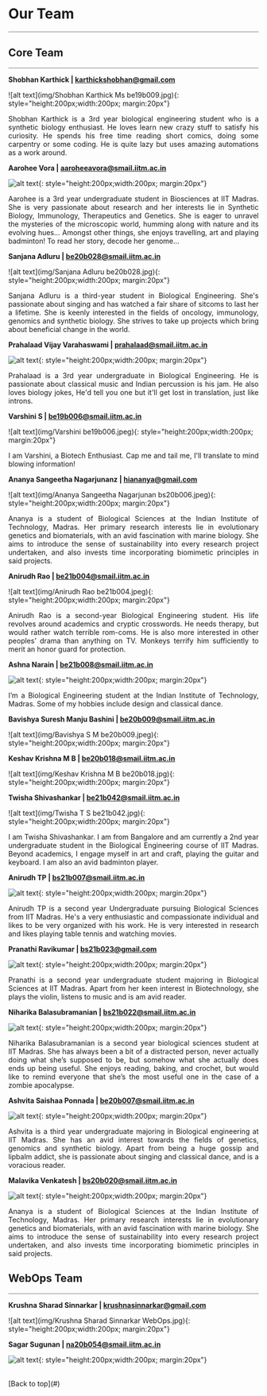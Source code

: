 # **Our Team**

<hr style="height:1px;border:none;color:#808080;background-color:#808080;" />

## **Core Team**
<hr style="height:1px;border:none;color:#808080;background-color:#808080;" />

**Shobhan Karthick | <a href="mailto:karthickshobhan@gmail.com">karthickshobhan@gmail.com</a>**

![alt text](img/Shobhan Karthick Ms be19b009.jpg){: style="height:200px;width:200px; margin:20px"}
<div style="text-align: justify">
Shobhan Karthick is a 3rd year biological engineering student who is a synthetic biology enthusiast. He loves learn new crazy stuff to satisfy his curiosity. He spends his free time reading short comics, doing some carpentry or some coding. He is quite lazy but uses amazing automations as a work around.
</div>

**Aarohee Vora | <a href="mailto:aaroheeavora@smail.iitm.ac.in">aaroheeavora@smail.iitm.ac.in</a>**

![alt text](img/Aaro.jpeg){: style="height:200px;width:200px; margin:20px"}
<div style="text-align: justify">
Aarohee is a 3rd year undergraduate student in Biosciences at IIT Madras. She is very passionate about research and her interests lie in Synthetic Biology, Immunology, Therapeutics and Genetics. She is eager to unravel the mysteries of the microscopic world, humming along with nature and its evolving hues... Amongst other things, she enjoys travelling, art and playing badminton! To read her story, decode her genome... 
</div>

**Sanjana Adluru | <a href="mailto:be20b028@smail.iitm.ac.in">be20b028@smail.iitm.ac.in</a>**

![alt text](img/Sanjana Adluru be20b028.jpg){: style="height:200px;width:200px; margin:20px"}
<div style="text-align: justify">
Sanjana Adluru is a third-year student in Biological Engineering. She's passionate about singing and has watched a fair share of sitcoms to last her a lifetime. She is keenly interested in the fields of oncology, immunology, genomics and synthetic biology. She strives to take up projects which bring about beneficial change in the world. 
</div>

**Prahalaad Vijay Varahaswami | <a href="mailto:prahalaad@smail.iitm.ac.in">prahalaad@smail.iitm.ac.in</a>**

![alt text](img/prahalaad.jpeg){: style="height:200px;width:200px; margin:20px"}
<div style="text-align: justify">
Prahalaad is a 3rd year undergraduate in Biological Engineering. He is passionate about classical music and Indian percussion is his jam. He also loves biology jokes, He'd tell you one but it'll get lost in translation, just like introns. 
</div>

**Varshini S | <a href="mailto:be19b006@smail.iitm.ac.in">be19b006@smail.iitm.ac.in</a>**

![alt text](img/Varshini be19b006.jpeg){: style="height:200px;width:200px; margin:20px"}
<div style="text-align: justify">
I am Varshini, a Biotech Enthusiast. Cap me and tail me, I'll translate to mind blowing information!
</div>

**Ananya Sangeetha Nagarjunanz | <a href="mailto:hiananya@gmail.com">hiananya@gmail.com</a>**

![alt text](img/Ananya Sangeetha Nagarjunan bs20b006.jpeg){: style="height:200px;width:200px; margin:20px"}
<div style="text-align: justify">
Ananya is a student of Biological Sciences at the Indian Institute of Technology, Madras. Her primary research interests lie in evolutionary genetics and biomaterials, with an avid fascination with marine biology. She aims to introduce the sense of sustainability into every research project undertaken, and also invests time incorporating biomimetic principles in said projects. 
</div>

**Anirudh Rao | <a href="mailto:be21b004@smail.iitm.ac.in">be21b004@smail.iitm.ac.in</a>**

![alt text](img/Anirudh Rao be21b004.jpeg){: style="height:200px;width:200px; margin:20px"}
<div style="text-align: justify">
Anirudh Rao is a second-year Biological Engineering student. His life revolves around academics and cryptic crosswords. He needs therapy, but would rather watch terrible rom-coms. He is also more interested in other peoples’ drama than anything on TV. Monkeys terrify him sufficiently to merit an honor guard for protection.
</div>

**Ashna Narain | <a href="mailto:be21b008@smail.iitm.ac.in">be21b008@smail.iitm.ac.in</a>**

![alt text](img/ashna.jpeg){: style="height:200px;width:200px; margin:20px"}
<div style="text-align: justify">
I’m a Biological Engineering student at the Indian Institute of Technology, Madras. Some of my hobbies include design and classical dance.
</div>

**Bavishya Suresh Manju Bashini  | <a href="mailto:be20b009@smail.iitm.ac.in">be20b009@smail.iitm.ac.in</a>**

![alt text](img/Bavishya S M be20b009.jpeg){: style="height:200px;width:200px; margin:20px"}
<div style="text-align: justify">
</div>

**Keshav Krishna M B | <a href="mailto:be20b018@smail.iitm.ac.in">be20b018@smail.iitm.ac.in</a>**

![alt text](img/Keshav Krishna M B be20b018.jpg){: style="height:200px;width:200px; margin:20px"}
<div style="text-align: justify">
</div>

**Twisha Shivashankar | <a href="mailto:be21b042@smail.iitm.ac.in">be21b042@smail.iitm.ac.in</a>**

![alt text](img/Twisha T S be21b042.jpg){: style="height:200px;width:200px; margin:20px"}
<div style="text-align: justify">
I am Twisha Shivashankar. I am from Bangalore and am currently a 2nd year undergraduate student in the Biological Engineering course of IIT Madras. Beyond academics, I engage myself in art and craft, playing the guitar and keyboard. I am also an avid badminton player.
</div>

**Anirudh TP | <a href="mailto:bs21b007@smail.iitm.ac.in">bs21b007@smail.iitm.ac.in</a>**

![alt text](img/anirudh.jpg){: style="height:200px;width:200px; margin:20px"}
<div style="text-align: justify">
Anirudh TP is a second year Undergraduate pursuing Biological Sciences from IIT Madras. He's a very enthusiastic and compassionate individual and likes to be very organized with his work. He is very interested in research and likes playing table tennis and watching movies.  
</div>

**Pranathi Ravikumar | <a href="mailto:bs21b023@gmail.com">bs21b023@gmail.com</a>**

![alt text](img/pranathi.jpg){: style="height:200px;width:200px; margin:20px"}
<div style="text-align: justify">
Pranathi is a second year undergraduate student majoring in Biological Sciences at IIT Madras. Apart from her keen interest in Biotechnology, she plays the violin, listens to music and is am avid reader.   
</div>

**Niharika Balasubramanian  | <a href="mailto:bs21b022@smail.iitm.ac.in">bs21b022@smail.iitm.ac.in</a>**

![alt text](img/niharika.jpeg){: style="height:200px;width:200px; margin:20px"}
<div style="text-align: justify">
Niharika Balasubramanian is a second year biological sciences student at IIT Madras. She has always been a bit of a distracted person, never actually doing what she’s supposed to be, but somehow what she actually does ends up being useful. She enjoys reading, baking, and crochet, but would like to remind everyone that she’s the most useful one in the case of a zombie apocalypse.  
</div>

**Ashvita Saishaa Ponnada  | <a href="mailto:be20b007@smail.iitm.ac.in">be20b007@smail.iitm.ac.in</a>**

![alt text](img/ashvita.jpg){: style="height:200px;width:200px; margin:20px"}
<div style="text-align: justify">
Ashvita is a third year undergraduate majoring in Biological engineering at IIT Madras. She has an avid interest towards the fields of genetics, genomics and synthetic biology. Apart from being a huge gossip and lipbalm addict, she is passionate about singing and classical dance, and is a voracious reader. 
</div>

**Malavika Venkatesh  | <a href="mailto:bs20b020@smail.iitm.ac.in">bs20b020@smail.iitm.ac.in</a>**

![alt text](img/malavika.jpg){: style="height:200px;width:200px; margin:20px"}
<div style="text-align: justify">
Ananya is a student of Biological Sciences at the Indian Institute of Technology, Madras. Her primary research interests lie in evolutionary genetics and biomaterials, with an avid fascination with marine biology. She aims to introduce the sense of sustainability into every research project undertaken, and also invests time incorporating biomimetic principles in said projects. 
</div>

## **WebOps Team**
<hr style="height:1px;border:none;color:#808080;background-color:#808080;" />

**Krushna Sharad Sinnarkar | <a href="mailto:krushnasinnarkar@gmail.com">krushnasinnarkar@gmail.com</a>**

![alt text](img/Krushna Sharad Sinnarkar WebOps.jpg){: style="height:200px;width:200px; margin:20px"}

**Sagar Sugunan | <a href="mailto:na20b054@smail.iitm.ac.in">na20b054@smail.iitm.ac.in</a>**

![alt text](img/Sagar.jpeg){: style="height:200px;width:200px; margin:20px"}

<br>
[Back to top](#)
